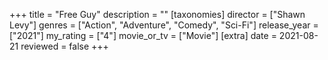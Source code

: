 +++
title = "Free Guy"
description = ""
[taxonomies]
director = ["Shawn Levy"] 
genres = ["Action", "Adventure", "Comedy", "Sci-Fi"]
release_year = ["2021"]
my_rating = ["4"]
movie_or_tv = ["Movie"]
[extra]
date = 2021-08-21
reviewed = false
+++
